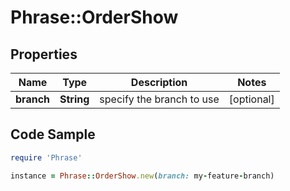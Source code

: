# Phrase::OrderShow

## Properties

Name | Type | Description | Notes
------------ | ------------- | ------------- | -------------
**branch** | **String** | specify the branch to use | [optional] 

## Code Sample

```ruby
require 'Phrase'

instance = Phrase::OrderShow.new(branch: my-feature-branch)
```


